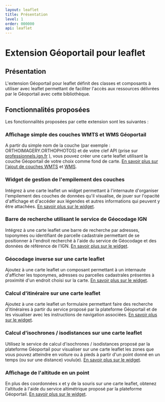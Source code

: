```yaml
---
layout: leaflet
title: Présentation
level: 1
order: 000000
api: leaflet
---
```


# Extension Géoportail pour leaflet

## Présentation

L'extension Géoportail pour leaflet définit des classes et composants à utiliser avec leaflet permettant de faciliter l'accès aux ressources délivrées par le Géoportail avec cette bibliothèque.

## Fonctionnalités proposées

Les fonctionnalités proposées par cette extension sont les suivantes :

<!--
### Chargement de la configuration associée à votre clé de contrat

Insérez simplement votre clé de contrat API (prise sur [professionnels.ign.fr](http://professionnels.ign.fr/api-web) ) dans la balise de chargement de l'extension leaflet, pour charger la configuration associée. [En savoir plus sur cette fonctionnalité](./leaflet-autoconf.html)
-->

### Affichage simple des couches WMTS et WMS Géoportail

A partir du simple nom de la couche (par exemple : ORTHOIMAGERY.ORTHOPHOTOS) et de votre clef API (prise sur [professionnels.ign.fr](http://professionnels.ign.fr/api-web) ), vous pouvez créer une carte leaflet utilisant la couche Géoportail de votre choix comme fond de carte. [En savoir plus sur l'ajout de couches WMTS](./leaflet-WMTS.html) et [WMS](./leaflet-WMS.html).

### Widget de gestion de l'empilement des couches

Intégrez à une carte leaflet un widget permettant à l'internaute d'organiser l'empilement des couches de données qu'il visualise, de jouer sur l'opacité d'affichage et d'accéder aux légendes et autres informations qui peuvent y être attachées. [En savoir plus sur le widget](./leaflet-layerSwitcher.html).

### Barre de recherche utilisant le service de Géocodage IGN

Intégrez à une carte leaflet une barre de recherche par adresses, toponymes ou identifiant de parcelle cadastrale permettant de se positionner à l'endroit recherché à l'aide du service de Géocodage et des données de référence de l'IGN. [En savoir plus sur le widget](./leaflet-searchEngine.html).

### Géocodage inverse sur une carte leaflet

Ajoutez à une carte leaflet un composant permettant à un internaute d'afficher les toponymes, adresses ou parcelles cadastrales présentes à proximité d'un endroit choisi sur la carte. [En savoir plus sur le widget](./reverseGeocode.html).

### Calcul d'itinéraire sur une carte leaflet

Ajoutez à une carte leaflet un formulaire permettant faire des recherche d'itinéraires à partir du service proposé par la plateforme Géoportail et de les visualiser avec les instructions de navigation associées. [En savoir plus sur le widget](./leaflet-route.html).


### Calcul d'isochrones / isodistances sur une carte leaflet

Utilisez le service de calcul d'isochrones / isodistances proposé par la plateforme Géoportail pour visualiser sur une carte leaflet les zones que vous pouvez atteindre en voiture ou à pieds à partir d'un point donné en un temps (ou sur une distance) voulu(e). [En savoir plus sur le widget](./leaflet-isocurve.html).

### Affichage de l'altitude en un point

En plus des coordonnées x et y de la souris sur une carte leaflet, obtenez l'altitude à l'aide du service altimétrique proposé par la plateforme Géoportail. [En savoir plus sur le widget](./leaflet-mousePosition.html).
